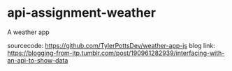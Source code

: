 # api-assignment-weather
A weather app

sourcecode: https://github.com/TylerPottsDev/weather-app-js
blog link: https://blogging-from-itp.tumblr.com/post/190961282939/interfacing-with-an-api-to-show-data
